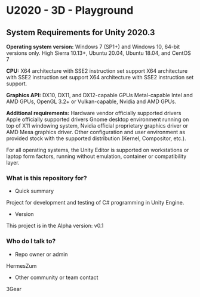 # U2020 - 3D - Playground

## System Requirements for Unity 2020.3

**Operating system version:** Windows 7 (SP1+) and Windows 10, 64-bit versions only. High Sierra 10.13+, Ubuntu 20.04, Ubuntu 18.04, and CentOS 7

**CPU:** X64 architecture with SSE2 instruction set support	X64 architecture with SSE2 instruction set support X64 architecture with SSE2 instruction set support.

**Graphics API:** DX10, DX11, and DX12-capable GPUs	Metal-capable Intel and AMD GPUs, OpenGL 3.2+ or Vulkan-capable, Nvidia and AMD GPUs.

**Additional requirements:** Hardware vendor officially supported drivers Apple officially supported drivers Gnome desktop environment running on top of X11 windowing system, Nvidia official proprietary graphics driver or AMD Mesa graphics driver. Other configuration and user environment as provided stock with the supported distribution (Kernel, Compositor, etc.).

For all operating systems, the Unity Editor is supported on workstations or laptop form factors, running without emulation, container or compatibility layer.

### What is this repository for? ###

* Quick summary

Project for development and testing of C# programming in Unity Engine.

* Version

This project is in the Alpha version: v0.1

### Who do I talk to? ###

* Repo owner or admin

HermesZum

* Other community or team contact

3Gear
